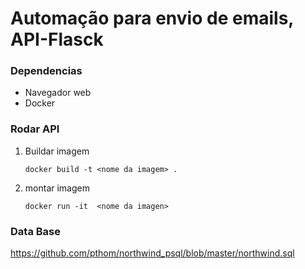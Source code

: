 # Automação para envio de emails, API-Flasck

### Dependencias
- Navegador web
- Docker

### Rodar API
1. Buildar imagem 
    ```
    docker build -t <nome da imagem> .
    ```
2. montar imagem 
    ```
    docker run -it  <nome da imagen>
    ```

### Data Base
    
<https://github.com/pthom/northwind_psql/blob/master/northwind.sql>